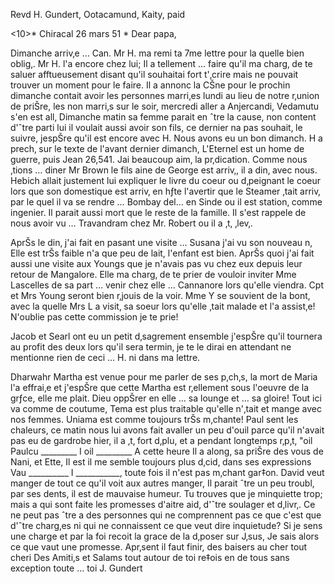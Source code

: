 Revd H. Gundert, Ootacamund, Kaity, paid

<10>* Chiracal 26 mars 51
 <Wednesday>*
Dear papa,

Dimanche arriv‚e … Can. Mr H. ma remi ta 7me lettre pour la quelle bien oblig‚. Mr H. l'a encore chez lui; Il a tellement … faire qu'il ma charg‚ de te saluer afftueusement disant qu'il souhaitai fort t'‚crire mais ne pouvait trouver un moment pour le faire. Il a annonc la CŠne pour le prochin dimanche contait avoir les personnes marri‚es lundi au lieu de notre r‚union de priŠre, les non marri‚s sur le soir, mercredi aller a Anjercandi, Vedamutu s'en est all‚ Dimanche matin sa femme parait en ˆtre la cause, non content d'ˆtre parti lui il voulait aussi avoir son fils, ce dernier na pas souhait‚ le suivre, jespŠre qu'il est encore avec H. Nous avons eu un bon dimanch. H a prech‚ sur le texte de l'avant dernier dimanch, L'Eternel est un home de guerre, puis Jean 26,541. Jai beaucoup aim‚ la pr‚dication. Comme nous ‚tions … diner Mr Brown le fils aine de George est arriv‚, il a din‚ avec nous. Hebich allait justement lui expliquer le livre du coeur ou d‚peignant le coeur lors que son domestique est arriv‚ en hƒte l'avertir que le Steamer ‚tait arriv‚ par le quel il va se rendre … Bombay del… en Sinde ou il est station‚ comme ingenier. Il parait aussi mort que le reste de la famille. Il s'est rappele de nous avoir vu … Travandram chez Mr. Robert ou il a ‚t‚ ‚lev‚.

AprŠs le din‚ j'ai fait en pasant une visite … Susana j'ai vu son nouveau n‚ Elle est trŠs faible n'a que peu de lait, l'enfant est bien. AprŠs quoi j'ai fait aussi une visite aux Youngs que je n'avais pas vu chez eux depuis leur retour de Mangalore. Elle ma charg‚ de te prier de vouloir inviter Mme Lascelles de sa part … venir chez elle … Cannanore lors qu'elle viendra. Cpt et Mrs Young seront bien r‚jouis de la voir. Mme Y se souvient de la bont‚ avec la quelle Mrs L a visit‚ sa soeur lors qu'elle ‚tait malade et l'a assist‚e! N'oublie pas cette commission je te prie!

Jacob et Searl ont eu un petit d‚sagrement ensemble j'espŠre qu'il tournera au profit des deux lors qu'il sera termin‚ je te le dirai en attendant ne mentionne rien de ceci … H. ni dans ma lettre.

Dharwahr Martha est venue pour me parler de ses p‚ch‚s, la mort de Maria l'a effrai‚e et j'espŠre que cette Martha est r‚ellement sous l'oeuvre de la grƒce, elle me plait. Dieu oppŠrer en elle … sa lounge et … sa gloire! 
Tout ici va comme de coutume, Tema est plus traitable qu'elle n'‚tait et mange avec nos femmes. Uniama est comme toujours trŠs m‚chante! 
Paul sent les chaleurs, ce matin nous lui avons fait avaller un peu d'ouil parce qu'il n'avait pas eu de gardrobe hier, il a ‚t‚ fort d‚plu, et a pendant longtemps r‚p‚t‚ "oil Paulcu _________ I oil _________ A cette heure Il a along‚ sa priŠre des vous de Nani, et Ette, Il est il me semble toujours plus d‚cid‚ dans ses expressions Vau __________ I ___________, toute fois il n'est pas m‚chant gar‡on. David veut manger de tout ce qu'il voit aux autres manger, Il parait ˆtre un peu troubl‚ par ses dents, il est de mauvaise humeur. Tu trouves que je minquiette trop; mais a qui sont faite les promesses d'aitre aid‚ d'ˆtre soulager et d‚livr‚. Ce ne peut pas ˆtre a des personnes qui ne comprennent pas ce que c'est que d'ˆtre charg‚es ni qui ne connaissent ce que veut dire inquietude? Si je sens une charge et par la foi recoit la grace de la d‚poser sur J‚sus, Je sais alors ce que vaut une promesse. Apr‚sent il faut finir, des baisers au cher tout cheri 
Des Amiti‚s et Salams tout autour de toi re‡ois en de tous sans exception toute … toi
 J. Gundert

